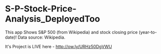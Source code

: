 # S-P-Stock-Price-Analysis_DeployedToo
This app Shows S&amp;P 500 (from Wikipedia) and stock closing price (year-to-date)!  Data source: Wikipedia.

It's Project is LIVE here - http://ow.ly/URHz50DgVWU
